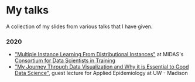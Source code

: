 # My talks

A collection of my slides from various talks that I have given.

### 2020

- ["Multiple Instance Learning From Distributional Instances"](https://github.com/skent259/talks/blob/master/2020-10-30_MIDAS/slides.pdf) at MIDAS's [Consortium for Data Scientists in Training](https://midas.umich.edu/ds-training-consortium/)
- ["My Journey Through Data Visualization and Why it is Essential to Good Data Science"](https://github.com/skent259/talks/blob/master/2020-10-01_guest-lecture-applied-epi/slides.pptx), guest lecture for Applied Epidemiology at UW - Madison
